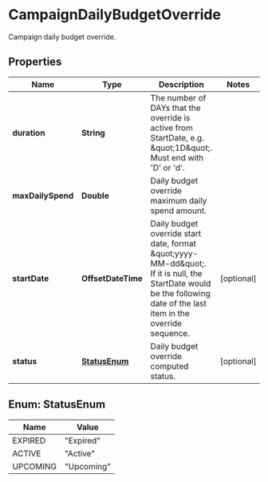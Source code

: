 

# CampaignDailyBudgetOverride

Campaign daily budget override.

## Properties

| Name | Type | Description | Notes |
|------------ | ------------- | ------------- | -------------|
|**duration** | **String** | The number of DAYs that the override is active from StartDate, e.g. \&quot;1D\&quot;. Must end with &#39;D&#39; or &#39;d&#39;. |  |
|**maxDailySpend** | **Double** | Daily budget override maximum daily spend amount. |  |
|**startDate** | **OffsetDateTime** | Daily budget override start date, format \&quot;yyyy-MM-dd\&quot;. If it is null, the StartDate would be the following date of the last item in the override sequence. |  [optional] |
|**status** | [**StatusEnum**](#StatusEnum) | Daily budget override computed status. |  [optional] |



## Enum: StatusEnum

| Name | Value |
|---- | -----|
| EXPIRED | &quot;Expired&quot; |
| ACTIVE | &quot;Active&quot; |
| UPCOMING | &quot;Upcoming&quot; |



